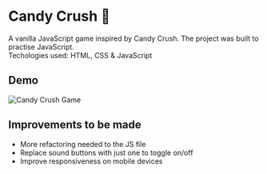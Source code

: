 # Candy Crush :candy:

A vanilla JavaScript game inspired by Candy Crush. The project was built to practise JavaScript.</br>
Techologies used: HTML, CSS & JavaScript

## Demo
![Candy Crush Game](assets/demo.gif)

## Improvements to be made
- More refactoring needed to the JS file
- Replace sound buttons with just one to toggle on/off
- Improve responsiveness on mobile devices 
